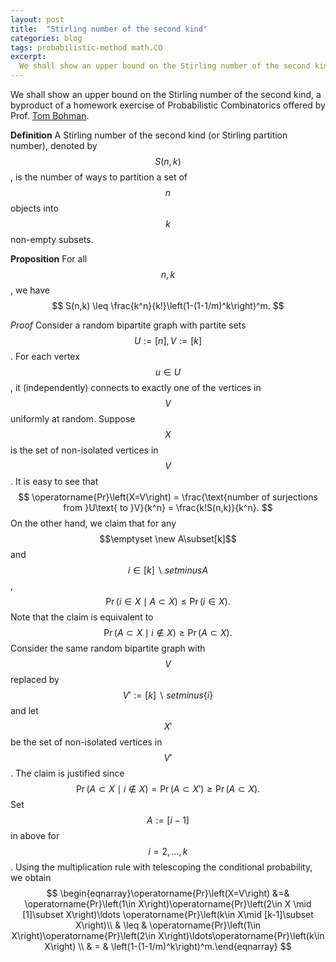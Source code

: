 ```yaml
---
layout: post
title:  "Stirling number of the second kind"
categories: blog
tags: probabilistic-method math.CO
excerpt:
  We shall show an upper bound on the Stirling number of the second kind, a byproduct of a homework exercise of Probabilistic Combinatorics offered by Prof. Tom Bohman.
---
```

We shall show an upper bound on the Stirling number of the second kind, a byproduct of a homework exercise of Probabilistic Combinatorics offered by Prof. [Tom Bohman](http://www.math.cmu.edu/~tbohman/).

**Definition** A Stirling number of the second kind (or Stirling partition number), denoted by $$S(n,k)$$, is the number of ways to partition a set of $$n$$ objects into $$k$$ non-empty subsets.

**Proposition** For all $$n,k$$, we have
$$
S(n,k) \leq \frac{k^n}{k!}\left(1-(1-1/m)^k\right)^m.
$$

*Proof* Consider a random bipartite graph with partite sets $$U:=[n],V:=[k]$$. For each vertex $$u\in U$$, it (independently) connects to exactly one of the vertices in $$V$$ uniformly at random. Suppose $$X$$ is the set of non-isolated vertices in $$V$$. It is easy to see that
$$
\operatorname{Pr}\left(X=V\right) = \frac{\text{number of surjections from }U\text{ to }V}{k^n} = \frac{k!S(n,k)}{k^n}.
$$
On the other hand,  we claim that for any $$\emptyset \new A\subset[k]$$ and $$i\in [k]∖setminus A$$,
$$
\operatorname{Pr}\left(i\in X \mid A\subset X\right) \leq \operatorname{Pr}\left(i\in X\right).
$$
Note that the claim is equivalent to
$$
\operatorname{Pr}\left(A\subset X \mid i\notin X\right) \geq \operatorname{Pr}\left(A\subset X\right).
$$
Consider the same random bipartite graph with $$V$$ replaced by $$V':=[k]∖setminus\{i\}$$ and let $$X'$$ be the set of non-isolated vertices in $$V'$$. The claim is justified since
$$
\operatorname{Pr}\left(A\subset X\mid i\notin X\right) = \operatorname{Pr}\left(A\subset X'\right) \geq \operatorname{Pr}\left(A\subset X\right).
$$
Set $$A:=[i−1]$$ in above for $$i=2,\dots,k$$. Using the multiplication rule with telescoping the conditional probability, we obtain 
$$
\begin{eqnarray}\operatorname{Pr}\left(X=V\right) &=& \operatorname{Pr}\left(1\in X\right)\operatorname{Pr}\left(2\in X \mid [1]\subset X\right)\ldots \operatorname{Pr}\left(k\in X\mid [k-1]\subset X\right)\\ & \leq & \operatorname{Pr}\left(1\in X\right)\operatorname{Pr}\left(2\in X\right)\ldots\operatorname{Pr}\left(k\in X\right) \\ & = & \left(1-(1-1/m)^k\right)^m.\end{eqnarray}
$$<!--tomb-->